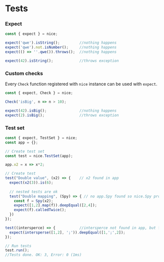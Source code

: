 Tests
===========


### Expect
```javascript
const { expect } = nice;

expect('qwe').isString();         //nothing happens
expect('qwe').not.isNumber();     //nothing happens
expect(() => ''.qwe()).throws();  //nothing happens

expect(42).isString();            //throws exception

```

### Custom checks
Every `Check` function registered with `nice` instance can be used with `expect`.

```javascript
const { expect, Check } = nice;

Check('isBig', n => n > 10);

expect(42).isBig();               //nothing happens
expect(2).isBig();                //throws exception

```

### Test set

```javascript
const { expect, TestSet } = nice;
const app = {};

// Create test set
const test = nice.TestSet(app);

app.x2 = x => x*2;

// Create test
test("Double value", (x2) => {    // x2 found in app 
  expect(x2(3)).is(6);
  
  // nested tests are ok
  test("Double mapping", (Spy) => { // no app.Spy found so nice.Spy provided
    const f = Spy(x2);
    expect([1,2].map(f)).deepEqual([2,4]);
    expect(f).calledTwice();
  })
});

test((intersperce) => {           //intersperce not found in app, but found in nice
  expect(intersperse([1,2], ';')).deepEqual([1,';',2]);
});

// Run tests
test.run();
//Tests done. OK: 3, Error: 0 (1ms)

```